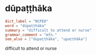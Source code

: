# dūpaṭṭhāka

``` toml
dict_label = "NCPED"
word = "dūpaṭṭhāka"
summary = "difficult to attend or nurse"
grammar_comment = "mfn."
see_also = ["dupaṭṭhāka", "upaṭṭhāka"]
```

difficult to attend or nurse

